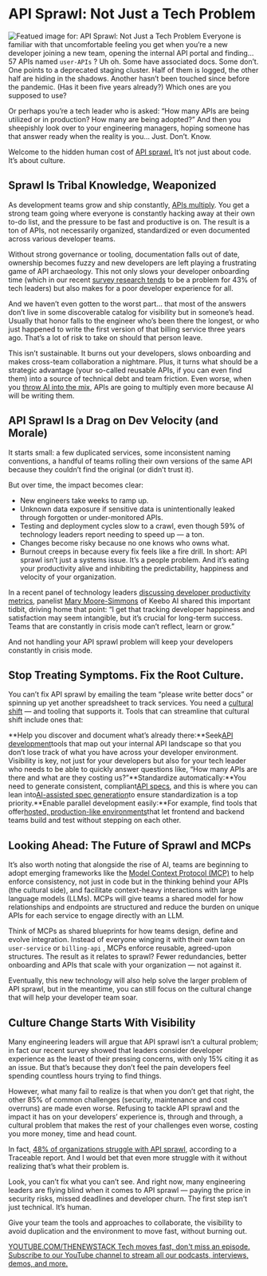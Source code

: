 # API Sprawl: Not Just a Tech Problem
![Featued image for: API Sprawl: Not Just a Tech Problem](https://cdn.thenewstack.io/media/2025/04/ce5ba840-api-sprawl-culture-problem-1024x576.jpg)
Everyone is familiar with that uncomfortable feeling you get when you’re a new developer joining a new team, opening the internal API portal and finding… 57 APIs named `user-APIs`
? Uh oh. Some have associated docs. Some don’t. One points to a deprecated staging cluster. Half of them is logged, the other half are hiding in the shadows. Another hasn’t been touched since before the pandemic. (Has it been five years already?) Which ones are you supposed to use?

Or perhaps you’re a tech leader who is asked: “How many APIs are being utilized or in production? How many are being adopted?” And then you sheepishly look over to your engineering managers, hoping someone has that answer ready when the reality is you… Just. Don’t. Know.

Welcome to the hidden human cost of [API sprawl.](https://www.akamai.com/glossary/what-is-api-sprawl) It’s not just about code. It’s about culture.

## Sprawl Is Tribal Knowledge, Weaponized
As development teams grow and ship constantly, [APIs multiply](https://thenewstack.io/heres-how-to-tame-your-api-sprawl-and-why-you-should/). You get a strong team going where everyone is constantly hacking away at their own to-do list, and the pressure to be fast and productive is on. The result is a ton of APIs, not necessarily organized, standardized or even documented across various developer teams.

Without strong governance or tooling, documentation falls out of date, ownership becomes fuzzy and new developers are left playing a frustrating game of API archaeology. This not only slows your developer onboarding time (which in our recent [survey research tends](https://getambassador.io/resources/optimize-development-container-environments) to be a problem for 43% of tech leaders) but also makes for a poor developer experience for all.

And we haven’t even gotten to the worst part… that most of the answers don’t live in some discoverable catalog for visibility but in someone’s head. Usually that honor falls to the engineer who’s been there the longest, or who just happened to write the first version of that billing service three years ago. That’s a lot of risk to take on should that person leave.

This isn’t sustainable. It burns out your developers, slows onboarding and makes cross-team collaboration a nightmare. Plus, it turns what should be a strategic advantage (your so-called reusable APIs, if you can even find them) into a source of technical debt and team friction. Even worse, when you [throw AI into the mix](https://thenewstack.io/ai-operations/), APIs are going to multiply even more because AI will be writing them.

## API Sprawl Is a Drag on Dev Velocity (and Morale)
It starts small: a few duplicated services, some inconsistent naming conventions, a handful of teams rolling their own versions of the same API because they couldn’t find the original (or didn’t trust it).

But over time, the impact becomes clear:

- New engineers take weeks to ramp up.
- Unknown data exposure if sensitive data is unintentionally leaked through forgotten or under-monitored APIs.
- Testing and deployment cycles slow to a crawl, even though 59% of technology leaders report needing to speed up — a ton.
- Changes become risky because no one knows who owns what.
- Burnout creeps in because every fix feels like a fire drill.
In short: API sprawl isn’t just a systems issue. It’s a people problem. And it’s eating your productivity alive and inhibiting the predictability, happiness and velocity of your organization.

In a recent panel of technology leaders [discussing developer productivity metrics](https://www.getambassador.io/blog/what-engineering-teams-measure), panelist [Mary Moore-Simmons](https://www.linkedin.com/in/mmooresimmons/) of Keebo AI shared this important tidbit, driving home that point: “I get that tracking developer happiness and satisfaction may seem intangible, but it’s crucial for long-term success. Teams that are constantly in crisis mode can’t reflect, learn or grow.”

And not handling your API sprawl problem will keep your developers constantly in crisis mode.

## Stop Treating Symptoms. Fix the Root Culture.
You can’t fix API sprawl by emailing the team “please write better docs” or spinning up yet another spreadsheet to track services. You need a [cultural shift](https://thenewstack.io/tech-culture/) — and tooling that supports it. Tools that can streamline that cultural shift include ones that:

**Help you discover and document what’s already there:**Seek[API development](https://www.getambassador.io/blog/api-development-comprehensive-guide)tools that map out your internal API landscape so that you don’t lose track of what you have across your developer environment. Visibility is key, not just for your developers but also for your tech leader who needs to be able to quickly answer questions like, “How many APIs are there and what are they costing us?”**Standardize automatically:**You need to generate consistent, compliant[API specs](https://www.getambassador.io/blog/openapi-specification-structure-best-practices), and this is where you can lean into[AI-assisted spec generation](https://www.getambassador.io/products/blackbird/api-development)to ensure standardization is a top priority.**Enable parallel development easily:**For example, find tools that offer[hosted, production-like environments](https://www.getambassador.io/blog/prod-like-development-environments-improve-api-efficiency)that let frontend and backend teams build and test without stepping on each other.
## Looking Ahead: The Future of Sprawl and MCPs
It’s also worth noting that alongside the rise of AI, teams are beginning to adopt emerging frameworks like the [Model Context Protocol (MCP)](https://thenewstack.io/model-context-protocol-a-primer-for-the-developers/) to help enforce consistency, not just in code but in the thinking behind your APIs (the cultural side), and facilitate context-heavy interactions with large language models (LLMs). MCPs will give teams a shared model for how relationships and endpoints are structured and reduce the burden on unique APIs for each service to engage directly with an LLM.

Think of MCPs as shared blueprints for how teams design, define and evolve integration. Instead of everyone winging it with their own take on `user-service`
or `billing-api`
, MCPs enforce reusable, agreed-upon structures. The result as it relates to sprawl? Fewer redundancies, better onboarding and APIs that scale with your organization — not against it.

Eventually, this new technology will also help solve the larger problem of API sprawl, but in the meantime, you can still focus on the cultural change that will help your developer team soar.

## Culture Change Starts With Visibility
Many engineering leaders will argue that API sprawl isn’t a cultural problem; in fact our recent survey showed that leaders consider developer experience as the least of their pressing concerns, with only 15% citing it as an issue. But that’s because they don’t feel the pain developers feel spending countless hours trying to find things.

However, what many fail to realize is that when you don’t get that right, the other 85% of common challenges (security, maintenance and cost overruns) are made even worse. Refusing to tackle API sprawl and the impact it has on your developers’ experience is, through and through, a cultural problem that makes the rest of your challenges even worse, costing you more money, time and head count.

In fact, [48% of organizations struggle with API sprawl](https://www.traceable.ai/blog-post/unveiling-the-2023-state-of-api-security-a-panoramic-industry-view), according to a Traceable report. And I would bet that even more struggle with it without realizing that’s what their problem is.

Look, you can’t fix what you can’t see. And right now, many engineering leaders are flying blind when it comes to API sprawl — paying the price in security risks, missed deadlines and developer churn. The first step isn’t just technical. It’s human.

Give your team the tools and approaches to collaborate, the visibility to avoid duplication and the environment to move fast, without burning out.

[
YOUTUBE.COM/THENEWSTACK
Tech moves fast, don't miss an episode. Subscribe to our YouTube
channel to stream all our podcasts, interviews, demos, and more.
](https://youtube.com/thenewstack?sub_confirmation=1)